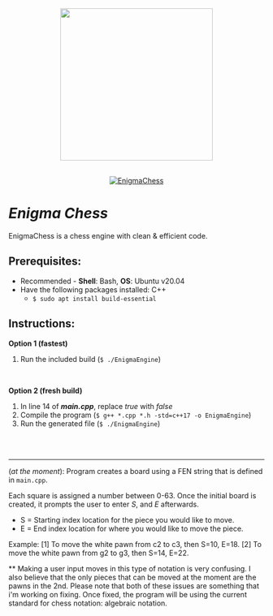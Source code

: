 <div align="center">
  <img src="https://user-images.githubusercontent.com/30121656/195773070-262469d6-dc1d-425a-bf6b-726606e19ee5.png" width="300" />
  <br></br>
  
  [![EnigmaChess](https://github.com/luisegarduno/EnigmaChess/actions/workflows/build.yml/badge.svg)](https://github.com/luisegarduno/EnigmaChess/actions/workflows/build.yml)
</div>

# _Enigma Chess_

EnigmaChess is a chess engine with clean & efficient code. 

## Prerequisites:
- Recommended - __Shell__: Bash, __OS__: Ubuntu v20.04
- Have the following packages installed: C++
  - `$ sudo apt install build-essential`


## Instructions:
__Option 1 (fastest)__
  1. Run the included build (`$ ./EnigmaEngine`)     

<br>

__Option 2 (fresh build)__
  1. In line 14 of *__main.cpp__*, replace _true_ with _false_     
  2. Compile the program (`$ g++ *.cpp *.h -std=c++17 -o EnigmaEngine`)     
  3. Run the generated file (`$ ./EnigmaEngine`)


<br></br>

----------------

(_at the moment_): Program creates a board using a FEN string that is defined in `main.cpp`.

Each square is assigned a number between 0-63. Once the initial board is created, it prompts the user to enter _S_, and _E_ afterwards.
- S = Starting index location for the piece you would like to move.
- E = End index location for where you would like to move the piece.

Example: [1] To move the white pawn from c2 to c3, then S=10, E=18. [2] To move the white pawn from g2 to g3, then S=14, E=22.

** Making a user input moves in this type of notation is very confusing. I also believe that the only pieces that can be moved at the moment are the pawns in the 2nd. Please note that both of these issues are something that i'm working on fixing. Once fixed, the program will be using the current standard for chess notation: algebraic notation. 
